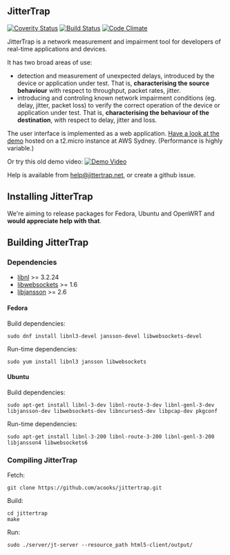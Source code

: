 ## JitterTrap

[![Coverity Status](https://scan.coverity.com/projects/4088/badge.svg)](https://scan.coverity.com/projects/4088)
[![Build Status](https://travis-ci.org/acooks/jittertrap.svg)](https://travis-ci.org/acooks/jittertrap)
[![Code Climate](https://codeclimate.com/github/acooks/jittertrap/badges/gpa.svg)](https://codeclimate.com/github/acooks/jittertrap)

JitterTrap is a network measurement and impairment tool for developers of real-time applications and devices.

It has two broad areas of use:
* detection and measurement of unexpected delays, introduced by the device or application under test. That is, **characterising the source behaviour** with respect to throughput, packet rates, jitter.
* introducing and controling known network impairment conditions (eg. delay, jitter, packet loss) to verify the correct operation of the device or application under test. That is, **characterising the behaviour of the destination**, with respect to delay, jitter and loss.

The user interface is implemented as a web application. [Have a look at the demo](http://demo.jittertrap.net) hosted on a t2.micro instance at AWS Sydney. (Performance is highly variable.)

Or try this old demo video:
[![Demo Video](https://img.youtube.com/vi/7u6xBxz6bFY/0.jpg)](https://youtu.be/7u6xBxz6bFY "Demo video")


Help is available from help@jittertrap.net, or create a github issue.


## Installing JitterTrap

We're aiming to release packages for Fedora, Ubuntu and OpenWRT and **would appreciate help with that**.

## Building JitterTrap
### Dependencies
* [libnl](https://www.infradead.org/~tgr/libnl/) >= 3.2.24
* [libwebsockets](https://libwebsockets.org/index.html) >= 1.6
* [libjansson](http://www.digip.org/jansson/) >= 2.6

#### Fedora  

Build dependencies:  

    sudo dnf install libnl3-devel jansson-devel libwebsockets-devel

Run-time dependencies:

    sudo yum install libnl3 jansson libwebsockets


#### Ubuntu  

Build dependencies:

    sudo apt-get install libnl-3-dev libnl-route-3-dev libnl-genl-3-dev libjansson-dev libwebsockets-dev libncurses5-dev libpcap-dev pkgconf

Run-time dependencies:

    sudo apt-get install libnl-3-200 libnl-route-3-200 libnl-genl-3-200 libjansson4 libwebsockets6

### Compiling JitterTrap

Fetch:

    git clone https://github.com/acooks/jittertrap.git

Build:

    cd jittertrap
    make

Run:

    sudo ./server/jt-server --resource_path html5-client/output/
